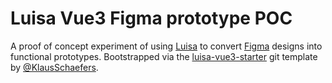 Luisa Vue3 Figma prototype POC
==============================

A proof of concept experiment of using [Luisa][] to convert [Figma][] designs
into functional prototypes. Bootstrapped via the [luisa-vue3-starter][] git
template by [@KlausSchaefers][].

[Luisa]: https://luisa.cloud/help.html#/
[Figma]: https://www.figma.com/
[luisa-vue3-starter]: https://github.com/KlausSchaefers/luisa-vue3-starter
[@KlausSchaefers]: https://github.com/KlausSchaefers
